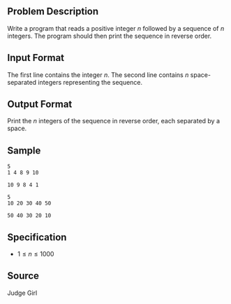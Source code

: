 ## Problem Description

Write a program that reads a positive integer $n$ followed by a sequence of $n$ integers. The program should then print the sequence in reverse order.

## Input Format

The first line contains the integer $n$. The second line contains $n$ space-separated integers representing the sequence.

## Output Format

Print the $n$ integers of the sequence in reverse order, each separated by a space.

## Sample

```input1
5
1 4 8 9 10
```

```output1
10 9 8 4 1
```

```input2
5
10 20 30 40 50
```

```output2
50 40 30 20 10
```

## Specification

- $1 \leq n \leq 1000$

## Source

Judge Girl